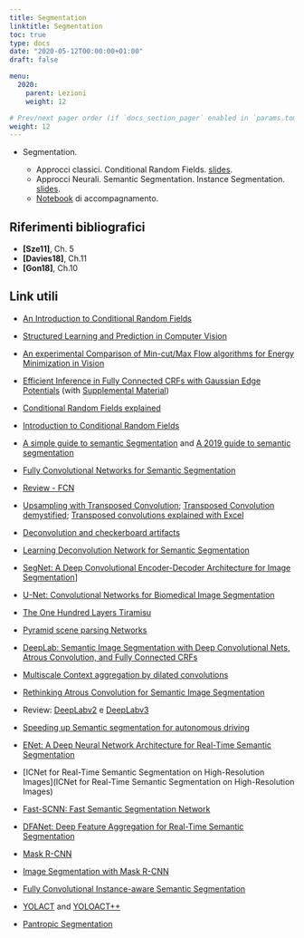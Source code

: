 ```yaml
---
title: Segmentation
linktitle: Segmentation
toc: true
type: docs
date: "2020-05-12T00:00:00+01:00"
draft: false

menu:
  2020:
    parent: Lezioni
    weight: 12

# Prev/next pager order (if `docs_section_pager` enabled in `params.toml`)
weight: 12
---
```


-  Segmentation.

   - Approcci classici. Conditional Random Fields. [slides](../pdf/9a.Segmentation_part1.pdf).
   - Approcci Neurali. Semantic Segmentation. Instance Segmentation. [slides](../pdf/9b.Segmentation_part2.pdf).
   - [Notebook](https://github.com/gmanco/cv_notebooks/blob/master/9.Segmentation.ipynb) di accompagnamento.


## Riferimenti bibliografici

- **[Sze11]**, Ch. 5
- **[Davies18]**, Ch.11
- **[Gon18]**, Ch.10

## Link utili

- [An Introduction to Conditional Random Fields](https://homepages.inf.ed.ac.uk/csutton/publications/crftut-fnt.pdf)

- [Structured Learning and Prediction in Computer Vision](http://www.nowozin.net/sebastian/papers/nowozin2011structured-tutorial.pdf)

- [An experimental Comparison of Min-cut/Max Flow algorithms for Energy Minimization in Vision](https://www.csd.uwo.ca/~yboykov/Papers/pami04.pdf)

- [Efficient Inference in Fully Connected CRFs with Gaussian Edge Potentials](https://arxiv.org/pdf/1210.5644.pdf) (with [Supplemental Material](http://vladlen.info/papers/densecrf-supplementary.pdf))

- [Conditional Random Fields explained](https://towardsdatascience.com/conditional-random-fields-explained-e5b8256da776)

- [Introduction to Conditional Random Fields](https://blog.echen.me/2012/01/03/introduction-to-conditional-random-fields/)

- [A simple guide to semantic Segmentation](https://www.topbots.com/semantic-segmentation-guide/) and [A 2019 guide to semantic segmentation](https://heartbeat.fritz.ai/a-2019-guide-to-semantic-segmentation-ca8242f5a7fc)

- [Fully Convolutional Networks for Semantic Segmentation](https://arxiv.org/abs/1605.06211)

- [Review - FCN](https://towardsdatascience.com/review-fcn-semantic-segmentation-eb8c9b50d2d1)

- [Upsampling with Transposed Convolution](https://medium.com/activating-robotic-minds/up-sampling-with-transposed-convolution-9ae4f2df52d0); [Transposed Convolution demystified](https://towardsdatascience.com/transposed-convolution-demystified-84ca81b4baba); [Transposed convolutions explained with Excel](https://medium.com/apache-mxnet/transposed-convolutions-explained-with-ms-excel-52d13030c7e8)

- [Deconvolution and checkerboard artifacts](https://distill.pub/2016/deconv-checkerboard/)

- [Learning Deconvolution Network for Semantic Segmentation](http://cvlab.postech.ac.kr/research/deconvnet/)

- [SegNet: A Deep Convolutional Encoder-Decoder Architecture for Image Segmentation](http://arxiv.org/abs/1511.00561)]

- [U-Net: Convolutional Networks for Biomedical Image Segmentation](https://arxiv.org/pdf/1505.04597.pdf)

- [The One Hundred Layers Tiramisu](https://arxiv.org/abs/1611.09326)

- [Pyramid scene parsing Networks](https://arxiv.org/pdf/1612.01105.pdf)

- [DeepLab: Semantic Image Segmentation with Deep Convolutional Nets, Atrous Convolution, and Fully Connected CRFs](https://arxiv.org/pdf/1606.00915.pdf)

- [Multiscale Context aggregation by dilated convolutions](https://arxiv.org/abs/1511.07122)

- [Rethinking Atrous Convolution for Semantic Image Segmentation](https://arxiv.org/pdf/1706.05587.pdf)

- Review: [DeepLabv2](https://towardsdatascience.com/review-deeplabv1-deeplabv2-atrous-convolution-semantic-segmentation-b51c5fbde92d) e [DeepLabv3](https://towardsdatascience.com/review-deeplabv3-atrous-convolution-semantic-segmentation-6d818bfd1d74)

- [Speeding up Semantic segmentation for autonomous driving](https://openreview.net/pdf?id=S1uHiFyyg)

- [ENet: A Deep Neural Network Architecture for Real-Time Semantic Segmentation](https://arxiv.org/pdf/1606.02147.pdf)

- [ICNet for Real-Time Semantic Segmentation on High-Resolution Images](ICNet for Real-Time Semantic Segmentation on High-Resolution Images)

- [Fast-SCNN: Fast Semantic Segmentation Network](https://arxiv.org/abs/1902.04502)

- [DFANet: Deep Feature Aggregation for Real-Time Semantic Segmentation](http://openaccess.thecvf.com/content_CVPR_2019/html/Li_DFANet_Deep_Feature_Aggregation_for_Real-Time_Semantic_Segmentation_CVPR_2019_paper.html)

- [Mask R-CNN](https://arxiv.org/abs/1703.06870)

- [Image Segmentation with Mask R-CNN](https://medium.com/@jonathan_hui/image-segmentation-with-mask-r-cnn-ebe6d793272)

- [Fully Convolutional Instance-aware Semantic Segmentation](https://arxiv.org/pdf/1611.07709.pdf)

- [YOLACT](https://arxiv.org/pdf/1904.02689.pdf) and [YOLOACT++](https://arxiv.org/abs/1912.06218)

- [Pantropic Segmentation](https://arxiv.org/pdf/1801.00868.pdf)

  

